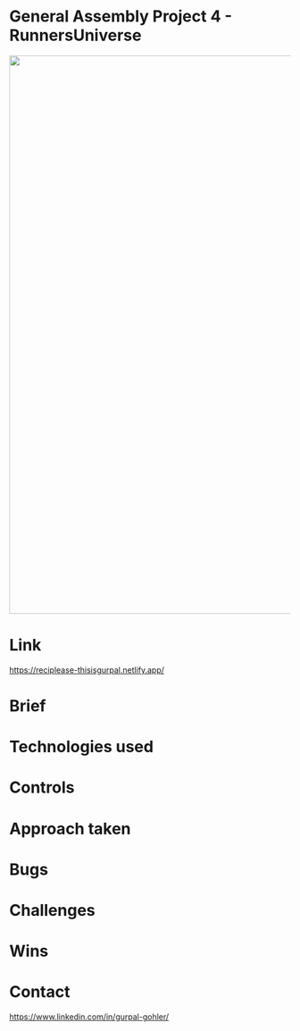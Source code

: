 # General Assembly Project 4 - RunnersUniverse
<img src="https://user-images.githubusercontent.com/97416784/160813446-b3cfeb0a-2bdc-4fa1-bcda-4a5a6963053f.JPG" width="1000">

# Link
https://reciplease-thisisgurpal.netlify.app/
# Brief

# Technologies used

# Controls

# Approach taken

# Bugs

# Challenges

# Wins

# Contact
https://www.linkedin.com/in/gurpal-gohler/

